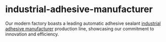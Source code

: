# industrial-adhesive-manufacturer
Our modern factory boasts a leading automatic adhesive sealant [industrial adhesive manufacturer](https://www.adhesivesmanufacturer.com/) production line, showcasing our commitment to innovation and efficiency.
